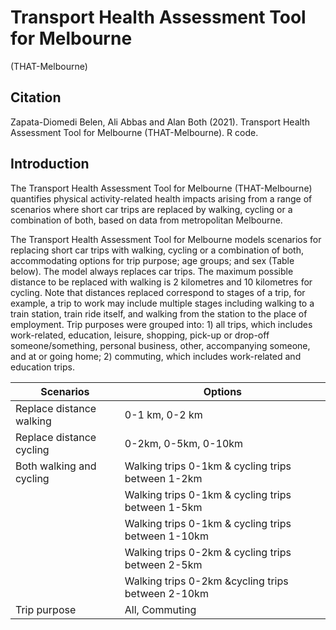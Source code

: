 # Transport Health Assessment Tool for Melbourne 
(THAT-Melbourne)

## Citation

Zapata-Diomedi Belen, Ali Abbas and Alan Both (2021). Transport Health Assessment Tool for Melbourne (THAT-Melbourne). R code.

## Introduction 

The Transport Health Assessment Tool for Melbourne (THAT-Melbourne) quantifies physical activity-related health impacts arising from a range of scenarios where short car trips are replaced by walking, cycling or a combination of both, based on data from metropolitan Melbourne.

The Transport Health Assessment Tool for Melbourne models scenarios for replacing short car trips with walking, cycling or a combination of both, accommodating options for trip purpose; age groups; and sex (Table below). The model always replaces car trips. The maximum possible distance to be replaced with walking is 2 kilometres and 10 kilometres for cycling. Note that distances replaced correspond to stages of a trip, for example, a trip to work may include multiple stages including walking to a train station, train ride itself, and walking from the station to the place of employment. Trip purposes were grouped into: 1) all trips, which includes work-related, education, leisure, shopping, pick-up or drop-off someone/something, personal business, other, accompanying someone, and at or going home; 2) commuting, which includes work-related and education trips.


| Scenarios                  | Options                                            |
| -------------------------- | -------------------------------------------------- |
| Replace distance walking   | 0-1 km, 0-2 km                                     |
| Replace distance cycling   | 0-2km, 0-5km, 0-10km                               |
| Both walking and cycling   | Walking trips 0-1km & cycling trips between 1-2km  |
|                            | Walking trips 0-1km & cycling trips between 1-5km  | 
|                            | Walking trips 0-1km & cycling trips between 1-10km |  
|                            | Walking trips 0-2km & cycling trips between 2-5km  |   
|                            | Walking trips 0-2km &cycling trips between 2-10km  |   
| Trip purpose               | All, Commuting         

